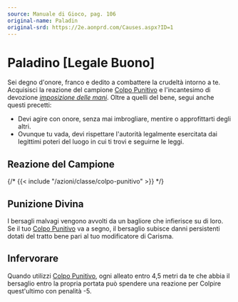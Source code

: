 ```yaml
---
source: Manuale di Gioco, pag. 106
original-name: Paladin
original-srd: https://2e.aonprd.com/Causes.aspx?ID=1
---
```


# Paladino \[Legale Buono\]

Sei degno d'onore, franco e dedito a combattere la crudeltà intorno a te.
Acquisisci la reazione del campione
[Colpo Punitivo](/azioni/classe/colpo-punitivo) e l'incantesimo di devozione
_[imposizione delle mani](/incantesimi/imposizione-delle-mani)_. Oltre a quelli
del bene, segui anche questi precetti:

- Devi agire con onore, senza mai imbrogliare, mentire o approfittarti degli
  altri.
- Ovunque tu vada, devi rispettare l'autorità legalmente esercitata dai
  legittimi poteri del luogo in cui ti trovi e seguirne le leggi.

## Reazione del Campione

{/* {{< include "/azioni/classe/colpo-punitivo" >}} */}

## Punizione Divina

I bersagli malvagi vengono avvolti da un bagliore che infierisce su di loro. Se
il tuo [Colpo Punitivo](/azioni/classe/colpo-punitivo) va a segno, il bersaglio
subisce danni persistenti dotati del tratto bene pari al tuo modificatore di
Carisma.

## Infervorare

Quando utilizzi [Colpo Punitivo](/azioni/classe/colpo-punitivo), ogni alleato
entro 4,5 metri da te che abbia il bersaglio entro la propria portata può
spendere una reazione per Colpire quest'ultimo con penalità -5.

